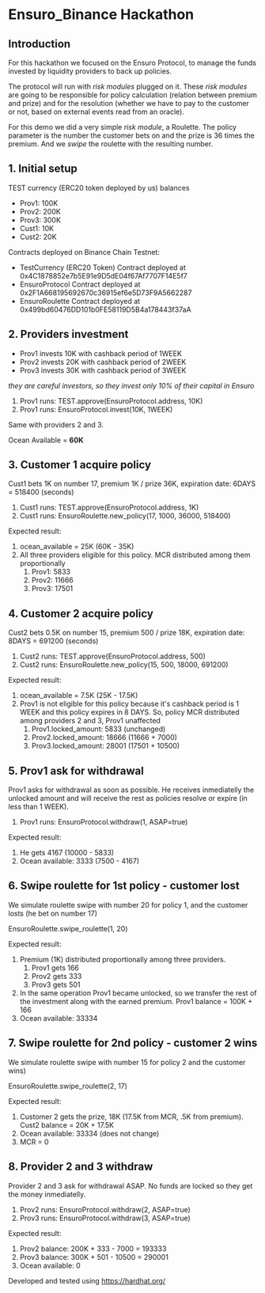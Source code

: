 # Ensuro_Binance Hackathon

## Introduction

For this hackathon we focused on the Ensuro Protocol, to manage the funds invested by liquidity providers to back up policies.

The protocol will run with *risk modules* plugged on it. These *risk modules* are going to be responsible for policy calculation (relation between premium and prize) and for the resolution (whether we have to pay to the customer or not, based on external events read from an oracle).

For this demo we did a very simple *risk module*, a Roulette. The policy parameter is the number the customer bets on and the prize is 36 times the premium. And we *swipe* the roulette with the resulting number.


## 1. Initial setup

TEST currency (ERC20 token deployed by us) balances

- Prov1: 100K
- Prov2: 200K
- Prov3: 300K
- Cust1: 10K
- Cust2: 20K

Contracts deployed on Binance Chain Testnet:
- TestCurrency (ERC20 Token) Contract deployed at 0x4C1878852e7b5E91e9D5dE04f67Af7707F14E5f7
- EnsuroProtocol Contract deployed at 0x2F1A668195692670c36915ef6e5D73F9A5662287
- EnsuroRoulette Contract deployed at 0x499bd60476DD101b0FE58119D5B4a178443f37aA


## 2. Providers investment

- Prov1 invests 10K with cashback period of 1WEEK
- Prov2 invests 20K with cashback period of 2WEEK
- Prov3 invests 30K with cashback period of 3WEEK

*they are careful investors, so they invest only 10% of their capital in Ensuro*

1. Prov1 runs: TEST.approve(EnsuroProtocol.address, 10K)
2. Prov1 runs: EnsuroProtocol.invest(10K, 1WEEK)

Same with providers 2 and 3.

Ocean Available = **60K**


## 3. Customer 1 acquire policy

Cust1 bets 1K on number 17, premium 1K / prize 36K, expiration date: 6DAYS = 518400 (seconds)

1. Cust1 runs: TEST.approve(EnsuroProtocol.address, 1K)
2. Cust1 runs: EnsuroRoulette.new_policy(17, 1000, 36000, 518400)

Expected result:

1. ocean_available = 25K (60K - 35K)
2. All three providers eligible for this policy. MCR distributed among them proportionally
    1. Prov1: 5833
    2. Prov2: 11666
    3. Prov3: 17501


## 4. Customer 2 acquire policy

Cust2 bets 0.5K on number 15, premium 500 / prize 18K, expiration date: 8DAYS = 691200 (seconds)

1. Cust2 runs: TEST.approve(EnsuroProtocol.address, 500)
2. Cust2 runs: EnsuroRoulette.new_policy(15, 500, 18000, 691200)

Expected result:

1. ocean_available = 7.5K (25K - 17.5K)
2. Prov1 is not eligible for this policy because it's cashback period is 1 WEEK and this policy expires in 8 DAYS. So, policy MCR distributed among providers 2 and 3, Prov1 unaffected
    1. Prov1.locked_amount: 5833 (unchanged)
    2. Prov2.locked_amount: 18666 (11666 + 7000)
    3. Prov3.locked_amount: 28001 (17501 + 10500)


## 5. Prov1 ask for withdrawal

Prov1 asks for withdrawal as soon as possible. He receives inmediatelly the unlocked amount and will receive the rest as policies resolve or expire (in less than 1 WEEK).

1. Prov1 runs: EnsuroProtocol.withdraw(1, ASAP=true)

Expected result:

1. He gets 4167 (10000 - 5833)
2. Ocean available: 3333 (7500 - 4167)


## 6. Swipe roulette for 1st policy - customer lost

We simulate roulette swipe with number 20 for policy 1, and the customer losts (he bet on number 17)

EnsuroRoulette.swipe_roulette(1, 20)

Expected result:
1. Premium (1K) distributed proportionally among three providers.
   1. Prov1 gets 166
   2. Prov2 gets 333
   3. Prov3 gets 501
2. In the same operation Prov1 became unlocked, so we transfer the rest of the investment along with the earned premium. Prov1 balance = 100K + 166
3. Ocean available: 33334


## 7. Swipe roulette for 2nd policy - customer 2 wins

We simulate roulette swipe with number 15 for policy 2 and the customer wins)

EnsuroRoulette.swipe_roulette(2, 17)

Expected result:
1. Customer 2 gets the prize, 18K (17.5K from MCR, .5K from premium). Cust2 balance = 20K + 17.5K
2. Ocean available: 33334 (does not change)
3. MCR = 0


## 8. Provider 2 and 3 withdraw
 
Provider 2 and 3 ask for withdrawal ASAP. No funds are locked so they get the money inmediatelly.

1. Prov2 runs: EnsuroProtocol.withdraw(2, ASAP=true)
2. Prov3 runs: EnsuroProtocol.withdraw(3, ASAP=true)

Expected result:
1. Prov2 balance: 200K + 333 - 7000 = 193333
2. Prov3 balance: 300K + 501 - 10500 = 290001
3. Ocean available: 0


Developed and tested using https://hardhat.org/
